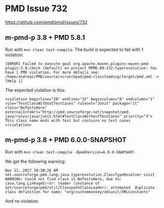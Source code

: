# PMD Issue 732

https://github.com/pmd/pmd/issues/732

## m-pmd-p 3.8 + PMD 5.8.1

Run with `mvn clean test-compile`. The build is expected to fail with 1 violation:

    [ERROR] Failed to execute goal org.apache.maven.plugins:maven-pmd-plugin:3.8:check (default) on project MPMD-89-232-typeresolution: You have 1 PMD violation. For more details see: /home/andreas/PMD/source/scratchpad/pmd-classloading/target/pmd.xml -> [Help 1]

The expected violation is this:

    <violation beginline="28" endline="32" begincolumn="8" endcolumn="1" rule="TestClassWithoutTestCases" ruleset="JUnit" package="it" class="NoTestsHere" externalInfoUrl="http://pmd.sourceforge.net/snapshot/pmd-java/rules/java/junit.html#TestClassWithoutTestCases" priority="3">
    This class name ends with Test but contains no test cases
    </violation>

## m-pmd-p 3.8 + PMD 6.0.0-SNAPSHOT

Run with `mvn clean test-compile -DpmdVersion=6.0.0-SNAPSHOT`.

We get the following warning:

    Nov 11, 2017 10:30:26 AM net.sourceforge.pmd.lang.java.typeresolution.ClassTypeResolver visit
    WARNING: Could not find class it.NoTestsHere, due to: java.lang.LinkageError: loader (instance of  net/sourceforge/pmd/util/ClasspathClassLoader): attempted  duplicate class definition for name: "org/custommonkey/xmlunit/XMLConstants"

And no violation.
